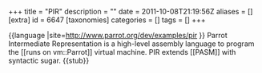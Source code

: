 +++
title = "PIR"
description = ""
date = 2011-10-08T21:19:56Z
aliases = []
[extra]
id = 6647
[taxonomies]
categories = []
tags = []
+++

{{language
|site=http://www.parrot.org/dev/examples/pir
}}
Parrot Intermediate Representation is a high-level assembly language to program the [[runs on vm::Parrot]] virtual machine. PIR extends [[PASM]] with syntactic sugar.
{{stub}}
